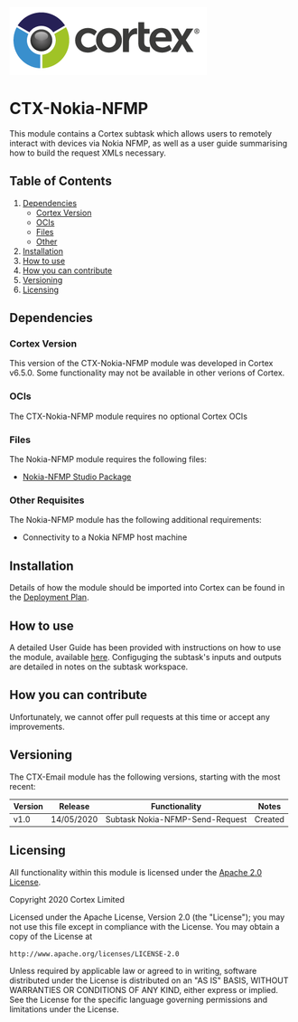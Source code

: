 <a href="https://www.cortex-ia.co.uk/" target="_blank"><img src="https://github.com/CortexIATest/CTXImages/blob/master/Cortex-350-120.png" alt="Welcome to Cortex!" width="350" height="120" border="0"></a>

# CTX-Nokia-NFMP
This module contains a Cortex subtask which allows users to remotely interact with devices via Nokia NFMP, as well as a user guide summarising how to build the request XMLs necessary.

## Table of Contents
1) [Dependencies](#dependencies)
    * [Cortex Version](#cortex-version)
    * [OCIs](#ocis)
    * [Files](#files)
    * [Other](#other)
1) [Installation](#installation)
1) [How to use](#how-to-use)
1) [How you can contribute](#how-you-can-contribute)
1) [Versioning](#versioning)
1) [Licensing](#licensing)

## Dependencies
### Cortex Version
This version of the CTX-Nokia-NFMP module was developed in Cortex v6.5.0. Some functionality may not be available in other verions of Cortex.

### OCIs
The CTX-Nokia-NFMP module requires no optional Cortex OCIs

### Files
The Nokia-NFMP module requires the following files:
* [Nokia-NFMP Studio Package](https://github.com/CortexIntelligentAutomation/CTX-Nokia-NFMP/releases/download/Cortex-IA/CTX-Nokia-NFMP.studiopkg)

### Other Requisites
The Nokia-NFMP module has the following additional requirements:
* Connectivity to a Nokia NFMP host machine

## Installation
Details of how the module should be imported into Cortex can be found in the [Deployment Plan](https://github.com/CortexIntelligentAutomation/CTX-Nokia-NFMP/blob/master/CTX-Nokia-NFMP%20-%20Deployment%20Plan.pdf).

## How to use
A detailed User Guide has been provided with instructions on how to use the module, available [here](https://github.com/CortexIntelligentAutomation/CTX-Nokia-NFMP/blob/master/CTX-Nokia-NFMP%20-%20User%20Guide.pdf). Configuging the subtask's inputs and outputs are detailed in notes on the subtask workspace.

## How you can contribute
Unfortunately, we cannot offer pull requests at this time or accept any improvements.

## Versioning
The CTX-Email module has the following versions, starting with the most recent:

Version | Release | Functionality | Notes
------------ | ------------- | ----------- | -----------
v1.0 | 14/05/2020 | Subtask Nokia-NFMP-Send-Request | Created

## Licensing
All functionality within this module is licensed under the [Apache 2.0 License](https://www.apache.org/licenses/LICENSE-2.0).

Copyright 2020 Cortex Limited

Licensed under the Apache License, Version 2.0 (the "License");
you may not use this file except in compliance with the License.
You may obtain a copy of the License at

    http://www.apache.org/licenses/LICENSE-2.0

Unless required by applicable law or agreed to in writing, software
distributed under the License is distributed on an "AS IS" BASIS,
WITHOUT WARRANTIES OR CONDITIONS OF ANY KIND, either express or implied.
See the License for the specific language governing permissions and
limitations under the License.
